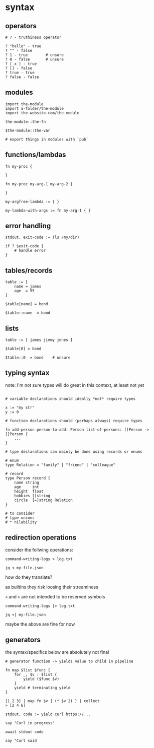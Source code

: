 # syntax

## operators
```
# ? - truthiness operator

? "hello" - true
? "" - false
? 1 - true        # unsure
? 0 - false       # unsure
? [ x ] - true
? [] - false
? true - true
? false - false
```

## modules

```
import the-module
import a-folder/the-module
import the-website.com/the-module

the-module::the-fn

$the-module::the-var

# export things in modules with `pub`
```

## functions/lambdas
```
fn my-proc {

}

fn my-proc my-arg-1 my-arg-2 {

}

my-argfree-lambda := { }

my-lambda-with-args := fn my-arg-1 { }

```

## error handling
```
stdout, exit-code := (ls /my/dir)

if ? $exit-code {
    # handle error
}
```

## tables/records
```
table := [
    name = james
    age  = 55
]

$table[name] = bond

$table::name  = bond
```

## lists
```
table := [ james jimmy jones ]

$table[0] = bond

$table::0  = bond    # unsure
```

## typing syntax

note: I'm not sure types will do great in this context, at least not yet

```

# variable declarations should ideally *not* require types

x := "my str"
y := 0

# function declarations should (perhaps always) require types

fn add-person person-to-add: Person list-of-persons: []Person -> []Person {
    ...
}

# type declarations can mainly be done using records or enums

# enum
type Relation = "family" | "friend" | "colleague"

# record
type Person record {
    name string
    age     int
    height  float
    hobbies []string
    circle  [=]string Relation
}

# to consider
# type unions
# * nilability
```

## redirection operations

consider the follwing operations:

```
command-writing-logs > log.txt

jq < my-file.json
```

how do they translate?

as builtins they risk loosing their streaminess

`<` and `>` are not intended to be reserved symbols

```
command-writing-logs |> log.txt

jq <| my-file.json
```

maybe the above are fine for now

## generators

the syntax/specifics below are absolutely not final

```
# generator function -> yields value to child in pipeline

fn map $list $func {
    for _, $v : $list {
        yield ($func $v)
    }
    yield # terminating yield
}

[1 2 3] | map fn $v { (* $v 2) } | collect
> [2 4 6]
```

```
stdout, code := yield curl https://...

say "Curl in progress"

await stdout code

say "Curl said
```
